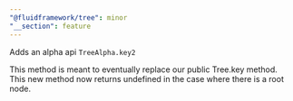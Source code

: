 ```yaml
---
"@fluidframework/tree": minor
"__section": feature
---
```

Adds an alpha api `TreeAlpha.key2`

This method is  meant to eventually replace our public Tree.key method. This new method now returns undefined in the case where there is a root node.
